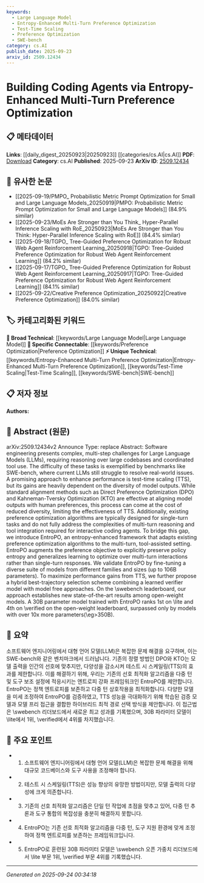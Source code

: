 ```yaml
---
keywords:
  - Large Language Model
  - Entropy-Enhanced Multi-Turn Preference Optimization
  - Test-Time Scaling
  - Preference Optimization
  - SWE-bench
category: cs.AI
publish_date: 2025-09-23
arxiv_id: 2509.12434
---
```


<!-- KEYWORD_LINKING_METADATA:
{
  "processed_timestamp": "2025-09-24T00:34:18.069032",
  "vocabulary_version": "1.0",
  "selected_keywords": [
    "Large Language Model",
    "Entropy-Enhanced Multi-Turn Preference Optimization",
    "Test-Time Scaling",
    "Preference Optimization",
    "SWE-bench"
  ],
  "rejected_keywords": [],
  "similarity_scores": {
    "Large Language Model": 0.85,
    "Entropy-Enhanced Multi-Turn Preference Optimization": 0.8,
    "Test-Time Scaling": 0.78,
    "Preference Optimization": 0.82,
    "SWE-bench": 0.75
  },
  "extraction_method": "AI_prompt_based",
  "budget_applied": true,
  "candidates_json": {
    "candidates": [
      {
        "surface": "Large Language Models",
        "canonical": "Large Language Model",
        "aliases": [
          "LLMs"
        ],
        "category": "broad_technical",
        "rationale": "Large Language Models are central to the paper's discussion on coding agents and preference optimization.",
        "novelty_score": 0.3,
        "connectivity_score": 0.9,
        "specificity_score": 0.65,
        "link_intent_score": 0.85
      },
      {
        "surface": "Entropy-Enhanced Multi-Turn Preference Optimization",
        "canonical": "Entropy-Enhanced Multi-Turn Preference Optimization",
        "aliases": [
          "EntroPO"
        ],
        "category": "unique_technical",
        "rationale": "This is the novel framework introduced in the paper, crucial for understanding the proposed methodology.",
        "novelty_score": 0.95,
        "connectivity_score": 0.7,
        "specificity_score": 0.9,
        "link_intent_score": 0.8
      },
      {
        "surface": "Test-Time Scaling",
        "canonical": "Test-Time Scaling",
        "aliases": [
          "TTS"
        ],
        "category": "unique_technical",
        "rationale": "Test-Time Scaling is a key concept discussed for enhancing model performance, relevant for linking optimization strategies.",
        "novelty_score": 0.7,
        "connectivity_score": 0.75,
        "specificity_score": 0.8,
        "link_intent_score": 0.78
      },
      {
        "surface": "Preference Optimization",
        "canonical": "Preference Optimization",
        "aliases": [
          "Direct Preference Optimization",
          "DPO",
          "Kahneman-Tversky Optimization",
          "KTO"
        ],
        "category": "specific_connectable",
        "rationale": "Preference Optimization is a central theme, with multiple methods discussed, making it a strong linking candidate.",
        "novelty_score": 0.5,
        "connectivity_score": 0.85,
        "specificity_score": 0.75,
        "link_intent_score": 0.82
      },
      {
        "surface": "SWE-bench",
        "canonical": "SWE-bench",
        "aliases": [],
        "category": "unique_technical",
        "rationale": "SWE-bench is a benchmark used to evaluate the effectiveness of the proposed methods, essential for performance context.",
        "novelty_score": 0.65,
        "connectivity_score": 0.6,
        "specificity_score": 0.85,
        "link_intent_score": 0.75
      }
    ],
    "ban_list_suggestions": [
      "tool use",
      "real-world issues",
      "model outputs",
      "interactive coding agents"
    ]
  },
  "decisions": [
    {
      "candidate_surface": "Large Language Models",
      "resolved_canonical": "Large Language Model",
      "decision": "linked",
      "scores": {
        "novelty": 0.3,
        "connectivity": 0.9,
        "specificity": 0.65,
        "link_intent": 0.85
      }
    },
    {
      "candidate_surface": "Entropy-Enhanced Multi-Turn Preference Optimization",
      "resolved_canonical": "Entropy-Enhanced Multi-Turn Preference Optimization",
      "decision": "linked",
      "scores": {
        "novelty": 0.95,
        "connectivity": 0.7,
        "specificity": 0.9,
        "link_intent": 0.8
      }
    },
    {
      "candidate_surface": "Test-Time Scaling",
      "resolved_canonical": "Test-Time Scaling",
      "decision": "linked",
      "scores": {
        "novelty": 0.7,
        "connectivity": 0.75,
        "specificity": 0.8,
        "link_intent": 0.78
      }
    },
    {
      "candidate_surface": "Preference Optimization",
      "resolved_canonical": "Preference Optimization",
      "decision": "linked",
      "scores": {
        "novelty": 0.5,
        "connectivity": 0.85,
        "specificity": 0.75,
        "link_intent": 0.82
      }
    },
    {
      "candidate_surface": "SWE-bench",
      "resolved_canonical": "SWE-bench",
      "decision": "linked",
      "scores": {
        "novelty": 0.65,
        "connectivity": 0.6,
        "specificity": 0.85,
        "link_intent": 0.75
      }
    }
  ]
}
-->

# Building Coding Agents via Entropy-Enhanced Multi-Turn Preference Optimization

## 📋 메타데이터

**Links**: [[daily_digest_20250923|20250923]] [[categories/cs.AI|cs.AI]]
**PDF**: [Download](https://arxiv.org/pdf/2509.12434.pdf)
**Category**: cs.AI
**Published**: 2025-09-23
**ArXiv ID**: [2509.12434](https://arxiv.org/abs/2509.12434)

## 🔗 유사한 논문
- [[2025-09-19/PMPO_ Probabilistic Metric Prompt Optimization for Small and Large Language Models_20250919|PMPO: Probabilistic Metric Prompt Optimization for Small and Large Language Models]] (84.9% similar)
- [[2025-09-23/MoEs Are Stronger than You Think_ Hyper-Parallel Inference Scaling with RoE_20250923|MoEs Are Stronger than You Think: Hyper-Parallel Inference Scaling with RoE]] (84.4% similar)
- [[2025-09-18/TGPO_ Tree-Guided Preference Optimization for Robust Web Agent Reinforcement Learning_20250918|TGPO: Tree-Guided Preference Optimization for Robust Web Agent Reinforcement Learning]] (84.2% similar)
- [[2025-09-17/TGPO_ Tree-Guided Preference Optimization for Robust Web Agent Reinforcement Learning_20250917|TGPO: Tree-Guided Preference Optimization for Robust Web Agent Reinforcement Learning]] (84.1% similar)
- [[2025-09-22/Creative Preference Optimization_20250922|Creative Preference Optimization]] (84.0% similar)

## 🏷️ 카테고리화된 키워드
**🧠 Broad Technical**: [[keywords/Large Language Model|Large Language Model]]
**🔗 Specific Connectable**: [[keywords/Preference Optimization|Preference Optimization]]
**⚡ Unique Technical**: [[keywords/Entropy-Enhanced Multi-Turn Preference Optimization|Entropy-Enhanced Multi-Turn Preference Optimization]], [[keywords/Test-Time Scaling|Test-Time Scaling]], [[keywords/SWE-bench|SWE-bench]]

## 📋 저자 정보

**Authors:** 

## 📄 Abstract (원문)

arXiv:2509.12434v2 Announce Type: replace 
Abstract: Software engineering presents complex, multi-step challenges for Large Language Models (LLMs), requiring reasoning over large codebases and coordinated tool use. The difficulty of these tasks is exemplified by benchmarks like SWE-bench, where current LLMs still struggle to resolve real-world issues.
  A promising approach to enhance performance is test-time scaling (TTS), but its gains are heavily dependent on the diversity of model outputs.
  While standard alignment methods such as Direct Preference Optimization (DPO) and Kahneman-Tversky Optimization (KTO) are effective at aligning model outputs with human preferences, this process can come at the cost of reduced diversity, limiting the effectiveness of TTS.
  Additionally, existing preference optimization algorithms are typically designed for single-turn tasks and do not fully address the complexities of multi-turn reasoning and tool integration required for interactive coding agents.
  To bridge this gap, we introduce EntroPO, an entropy-enhanced framework that adapts existing preference optimization algorithms to the multi-turn, tool-assisted setting.
  EntroPO augments the preference objective to explicitly preserve policy entropy and generalizes learning to optimize over multi-turn interactions rather than single-turn responses.
  We validate EntroPO by fine-tuning a diverse suite of models from different families and sizes (up to 106B parameters).
  To maximize performance gains from TTS, we further propose a hybrid best-trajectory selection scheme combining a learned verifier model with model free approaches.
  On the \swebench leaderboard, our approach establishes new state-of-the-art results among open-weight models. A 30B parameter model trained with EntroPO ranks 1st on \lite and 4th on \verified on the open-weight leaderboard, surpassed only by models with over 10x more parameters(\eg$>$350B).

## 📝 요약

소프트웨어 엔지니어링에서 대형 언어 모델(LLM)은 복잡한 문제 해결을 요구하며, 이는 SWE-bench와 같은 벤치마크에서 드러납니다. 기존의 정렬 방법인 DPO와 KTO는 모델 출력을 인간의 선호에 맞추지만, 다양성을 감소시켜 테스트 시 스케일링(TTS)의 효과를 제한합니다. 이를 해결하기 위해, 우리는 기존의 선호 최적화 알고리즘을 다중 턴 및 도구 보조 설정에 적응시키는 엔트로피 강화 프레임워크인 EntroPO를 제안합니다. EntroPO는 정책 엔트로피를 보존하고 다중 턴 상호작용을 최적화합니다. 다양한 모델을 미세 조정하여 EntroPO를 검증하였고, TTS 성능을 극대화하기 위해 학습된 검증 모델과 모델 프리 접근을 결합한 하이브리드 최적 경로 선택 방식을 제안합니다. 이 접근법은 \swebench 리더보드에서 새로운 최고 성과를 기록했으며, 30B 파라미터 모델이 \lite에서 1위, \verified에서 4위를 차지했습니다.

## 🎯 주요 포인트

- 1. 소프트웨어 엔지니어링에서 대형 언어 모델(LLM)은 복잡한 문제 해결을 위해 대규모 코드베이스와 도구 사용을 조정해야 합니다.
- 2. 테스트 시 스케일링(TTS)은 성능 향상의 유망한 방법이지만, 모델 출력의 다양성에 크게 의존합니다.
- 3. 기존의 선호 최적화 알고리즘은 단일 턴 작업에 초점을 맞추고 있어, 다중 턴 추론과 도구 통합의 복잡성을 충분히 해결하지 못합니다.
- 4. EntroPO는 기존 선호 최적화 알고리즘을 다중 턴, 도구 지원 환경에 맞게 조정하여 정책 엔트로피를 보존하는 프레임워크입니다.
- 5. EntroPO로 훈련된 30B 파라미터 모델은 \swebench 오픈 가중치 리더보드에서 \lite 부문 1위, \verified 부문 4위를 기록했습니다.


---

*Generated on 2025-09-24 00:34:18*